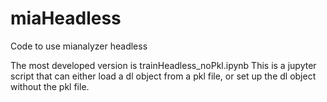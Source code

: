 # miaHeadless
Code to use mianalyzer headless 

The most developed version is trainHeadless_noPkl.ipynb
This is a jupyter script that can either load a dl object
from a pkl file, or set up the dl object without the pkl file.


